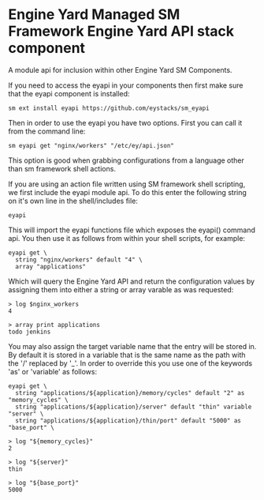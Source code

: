 # Engine Yard Managed SM Framework Engine Yard API stack component

A module api for inclusion within other Engine Yard SM Components.

If you need to access the eyapi in your components then first make sure that the
eyapi component is installed:

    sm ext install eyapi https://github.com/eystacks/sm_eyapi

Then in order to use the eyapi you have two options. First you can call it from
the command line:

    sm eyapi get "nginx/workers" "/etc/ey/api.json"

This option is good when grabbing configurations from a language other than sm
framework shell actions.

If you are using an action file written using SM framework shell scripting,
we first include the eyapi module api. To do this enter the following
string on it's own line in the shell/includes file:

    eyapi

This will import the eyapi functions file which exposes the eyapi() command api.
You then use it as follows from within your shell scripts, for example:

    eyapi get \
      string "nginx/workers" default "4" \
      array "applications"

Which will query the Engine Yard API and return the configuration values by
assigning them into either a string or array varable as was requested:

    > log $nginx_workers
    4

    > array print applications
    todo jenkins

You may also assign the target variable name that the entry will be stored in.
By default it is stored in a variable that is the same name as the path with the
'/' replaced by '\_'. In order to override this you use one of the keywords 'as'
or 'variable' as follows:

    eyapi get \
      string "applications/${application}/memory/cycles" default "2" as "memory_cycles" \
      string "applications/${application}/server" default "thin" variable "server" \
      string "applications/${application}/thin/port" default "5000" as "base_port" \

    > log "${memory_cycles}"
    2

    > log "${server}"
    thin

    > log "${base_port}"
    5000

